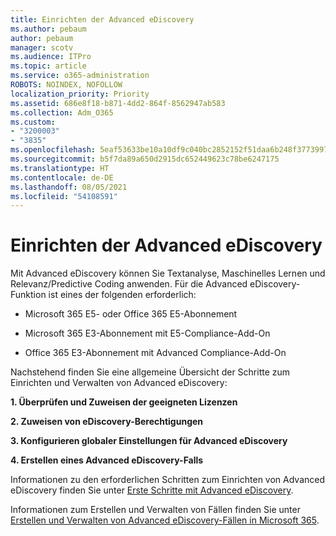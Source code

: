 ```yaml
---
title: Einrichten der Advanced eDiscovery
ms.author: pebaum
author: pebaum
manager: scotv
ms.audience: ITPro
ms.topic: article
ms.service: o365-administration
ROBOTS: NOINDEX, NOFOLLOW
localization_priority: Priority
ms.assetid: 686e8f18-b871-4dd2-864f-8562947ab583
ms.collection: Adm_O365
ms.custom:
- "3200003"
- "3835"
ms.openlocfilehash: 5eaf53633be10a10df9c040bc2852152f51daa6b248f3773997e203cbb6b86f7
ms.sourcegitcommit: b5f7da89a650d2915dc652449623c78be6247175
ms.translationtype: HT
ms.contentlocale: de-DE
ms.lasthandoff: 08/05/2021
ms.locfileid: "54108591"
---
```

# <a name="set-up-advanced-ediscovery"></a>Einrichten der Advanced eDiscovery

Mit Advanced eDiscovery können Sie Textanalyse, Maschinelles Lernen und Relevanz/Predictive Coding anwenden. Für die Advanced eDiscovery-Funktion ist eines der folgenden erforderlich:

- Microsoft 365 E5- oder Office 365 E5-Abonnement

- Microsoft 365 E3-Abonnement mit E5-Compliance-Add-On

- Office 365 E3-Abonnement mit Advanced Compliance-Add-On

Nachstehend finden Sie eine allgemeine Übersicht der Schritte zum Einrichten und Verwalten von Advanced eDiscovery:

**1. Überprüfen und Zuweisen der geeigneten Lizenzen**

**2. Zuweisen von eDiscovery-Berechtigungen**

**3. Konfigurieren globaler Einstellungen für Advanced eDiscovery**

**4. Erstellen eines Advanced eDiscovery-Falls**

Informationen zu den erforderlichen Schritten zum Einrichten von Advanced eDiscovery finden Sie unter [Erste Schritte mit Advanced eDiscovery](/microsoft-365/compliance/get-started-with-advanced-ediscovery).

Informationen zum Erstellen und Verwalten von Fällen finden Sie unter [Erstellen und Verwalten von Advanced eDiscovery-Fällen in Microsoft 365](/microsoft-365/compliance/create-and-manage-advanced-ediscoveryv2-case).